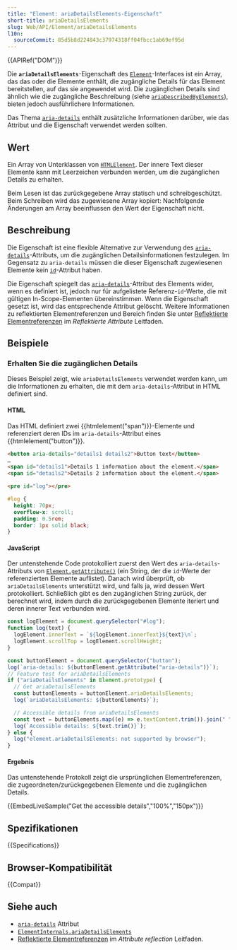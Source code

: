 ```yaml
---
title: "Element: ariaDetailsElements-Eigenschaft"
short-title: ariaDetailsElements
slug: Web/API/Element/ariaDetailsElements
l10n:
  sourceCommit: 85d5b8d224843c37974318ff04fbcc1ab69ef95d
---
```


{{APIRef("DOM")}}

Die **`ariaDetailsElements`**-Eigenschaft des [`Element`](/de/docs/Web/API/Element)-Interfaces ist ein Array, das das oder die Elemente enthält, die zugängliche Details für das Element bereitstellen, auf das sie angewendet wird. Die zugänglichen Details sind ähnlich wie die zugängliche Beschreibung (siehe [`ariaDescribedByElements`](/de/docs/Web/API/Element/ariaDescribedByElements)), bieten jedoch ausführlichere Informationen.

Das Thema [`aria-details`](/de/docs/Web/Accessibility/ARIA/Reference/Attributes/aria-details) enthält zusätzliche Informationen darüber, wie das Attribut und die Eigenschaft verwendet werden sollten.

## Wert

Ein Array von Unterklassen von [`HTMLElement`](/de/docs/Web/API/HTMLElement). Der innere Text dieser Elemente kann mit Leerzeichen verbunden werden, um die zugänglichen Details zu erhalten.

Beim Lesen ist das zurückgegebene Array statisch und schreibgeschützt. Beim Schreiben wird das zugewiesene Array kopiert: Nachfolgende Änderungen am Array beeinflussen den Wert der Eigenschaft nicht.

## Beschreibung

Die Eigenschaft ist eine flexible Alternative zur Verwendung des [`aria-details`](/de/docs/Web/Accessibility/ARIA/Reference/Attributes/aria-details)-Attributs, um die zugänglichen Detailsinformationen festzulegen. Im Gegensatz zu `aria-details` müssen die dieser Eigenschaft zugewiesenen Elemente kein [`id`](/de/docs/Web/HTML/Reference/Global_attributes/id)-Attribut haben.

Die Eigenschaft spiegelt das [`aria-details`](/de/docs/Web/Accessibility/ARIA/Reference/Attributes/aria-details)-Attribut des Elements wider, wenn es definiert ist, jedoch nur für aufgelistete Referenz-`id`-Werte, die mit gültigen In-Scope-Elementen übereinstimmen. Wenn die Eigenschaft gesetzt ist, wird das entsprechende Attribut gelöscht. Weitere Informationen zu reflektierten Elementreferenzen und Bereich finden Sie unter [Reflektierte Elementreferenzen](/de/docs/Web/API/Document_Object_Model/Reflected_attributes#reflected_element_references) im _Reflektierte Attribute_ Leitfaden.

## Beispiele

### Erhalten Sie die zugänglichen Details

Dieses Beispiel zeigt, wie `ariaDetailsElements` verwendet werden kann, um die Informationen zu erhalten, die mit dem `aria-details`-Attribut in HTML definiert sind.

#### HTML

Das HTML definiert zwei {{htmlelement("span")}}-Elemente und referenziert deren IDs im `aria-details`-Attribut eines {{htmlelement("button")}}.

```html
<button aria-details="details1 details2">Button text</button>
…
<span id="details1">Details 1 information about the element.</span>
<span id="details2">Details 2 information about the element.</span>
```

```html hidden
<pre id="log"></pre>
```

```css hidden
#log {
  height: 70px;
  overflow-x: scroll;
  padding: 0.5rem;
  border: 1px solid black;
}
```

#### JavaScript

Der untenstehende Code protokolliert zuerst den Wert des `aria-details`-Attributs von [`Element.getAttribute()`](/de/docs/Web/API/Element/getAttribute) (ein String, der die `id`-Werte der referenzierten Elemente auflistet). Danach wird überprüft, ob `ariaDetailsElements` unterstützt wird, und falls ja, wird dessen Wert protokolliert. Schließlich gibt es den zugänglichen String zurück, der berechnet wird, indem durch die zurückgegebenen Elemente iteriert und deren innerer Text verbunden wird.

```js hidden
const logElement = document.querySelector("#log");
function log(text) {
  logElement.innerText = `${logElement.innerText}${text}\n`;
  logElement.scrollTop = logElement.scrollHeight;
}
```

```js
const buttonElement = document.querySelector("button");
log(`aria-details: ${buttonElement.getAttribute("aria-details")}`);
// Feature test for ariaDetailsElements
if ("ariaDetailsElements" in Element.prototype) {
  // Get ariaDetailsElements
  const buttonElements = buttonElement.ariaDetailsElements;
  log(`ariaDetailsElements: ${buttonElements}`);

  // Accessible details from ariaDetailsElements
  const text = buttonElements.map((e) => e.textContent.trim()).join(" ");
  log(`Accessible details: ${text.trim()}`);
} else {
  log("element.ariaDetailsElements: not supported by browser");
}
```

#### Ergebnis

Das untenstehende Protokoll zeigt die ursprünglichen Elementreferenzen, die zugeordneten/zurückgegebenen Elemente und die zugänglichen Details.

{{EmbedLiveSample("Get the accessible details","100%","150px")}}

## Spezifikationen

{{Specifications}}

## Browser-Kompatibilität

{{Compat}}

## Siehe auch

- [`aria-details`](/de/docs/Web/Accessibility/ARIA/Reference/Attributes/aria-details) Attribut
- [`ElementInternals.ariaDetailsElements`](/de/docs/Web/API/ElementInternals/ariaDetailsElements)
- [Reflektierte Elementreferenzen](/de/docs/Web/API/Document_Object_Model/Reflected_attributes#reflected_element_references) im _Attribute reflection_ Leitfaden.
